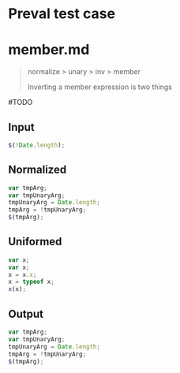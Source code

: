 # Preval test case

# member.md

> normalize > unary > inv > member
>
> Inverting a member expression is two things

#TODO

## Input

`````js filename=intro
$(!Date.length);
`````

## Normalized

`````js filename=intro
var tmpArg;
var tmpUnaryArg;
tmpUnaryArg = Date.length;
tmpArg = !tmpUnaryArg;
$(tmpArg);
`````

## Uniformed

`````js filename=intro
var x;
var x;
x = x.x;
x = typeof x;
x(x);
`````

## Output

`````js filename=intro
var tmpArg;
var tmpUnaryArg;
tmpUnaryArg = Date.length;
tmpArg = !tmpUnaryArg;
$(tmpArg);
`````
